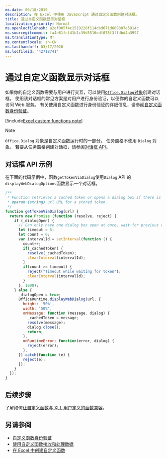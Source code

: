 ```yaml
---
ms.date: 06/18/2019
description: 在 Excel 中使用 JavaScript 通过自定义函数创建对话框。
title: 通过自定义函数显示对话框
localization_priority: Normal
ms.openlocfilehash: a2ef005f4c1519228f114dbd671d689807e5914c
ms.sourcegitcommit: fa4e81fcf41b1c39d5516edf078f3ffdbd4a3997
ms.translationtype: MT
ms.contentlocale: zh-CN
ms.lasthandoff: 03/17/2020
ms.locfileid: "42718741"
---
```

# <a name="display-a-dialog-box-from-a-custom-function"></a>通过自定义函数显示对话框

如果你的自定义函数需要与用户进行交互，可以使用[`Office.Dialog`对象](/javascript/api/office-runtime/officeruntime.dialog)创建对话框。 使用该对话框的常见方案是对用户进行身份验证，以便你的自定义函数可以访问 Web 服务。 有关使用自定义函数进行身份验证的详细信息，请参阅[自定义函数身份验证](./custom-functions-authentication.md)。

[!include[Excel custom functions note](../includes/excel-custom-functions-note.md)]

>[!NOTE]
> `Office.Dialog` 对象是自定义函数运行时的一部分。 任务窗格不使用 `Dialog` 对象。 若要从任务窗格创建对话框，请参阅[对话框 API](../develop/dialog-api-in-office-add-ins.md)。

## <a name="dialog-box-api-example"></a>对话框 API 示例

在下面的代码示例中，函数`getTokenViaDialog`使用`Dialog` API 的`displayWebDialogOptions`函数显示一个对话框。

```js
/**
 * Function retrieves a cached token or opens a dialog box if there is no saved token. Note that this is not a sufficient example of authentication but is intended to show the capabilities of the Dialog object.
 * @param {string} url URL for a stored token.
 */
function getTokenViaDialog(url) {
  return new Promise (function (resolve, reject) {
    if (_dialogOpen) {
      // Can only have one dialog box open at once, wait for previous dialog box's token
      let timeout = 5;
      let count = 0;
      var intervalId = setInterval(function () {
        count++;
        if(_cachedToken) {
          resolve(_cachedToken);
          clearInterval(intervalId);
        }
        if(count >= timeout) {
          reject("Timeout while waiting for token");
          clearInterval(intervalId);
        }
      }, 1000);
    } else {
      _dialogOpen = true;
      OfficeRuntime.displayWebDialog(url, {
        height: '50%',
        width: '50%',
        onMessage: function (message, dialog) {
          _cachedToken = message;
          resolve(message);
          dialog.close();
          return;
        },
        onRuntimeError: function(error, dialog) {
          reject(error);
        },
      }).catch(function (e) {
        reject(e);
      });
    }
  });
}
```

## <a name="next-steps"></a>后续步骤
了解如何[让自定义函数与 XLL 用户定义的函数兼容](make-custom-functions-compatible-with-xll-udf.md)。

## <a name="see-also"></a>另请参阅

* [自定义函数身份验证](custom-functions-authentication.md)
* [使用自定义函数接收和处理数据](custom-functions-web-reqs.md)
* [在 Excel 中创建自定义函数](custom-functions-overview.md)
